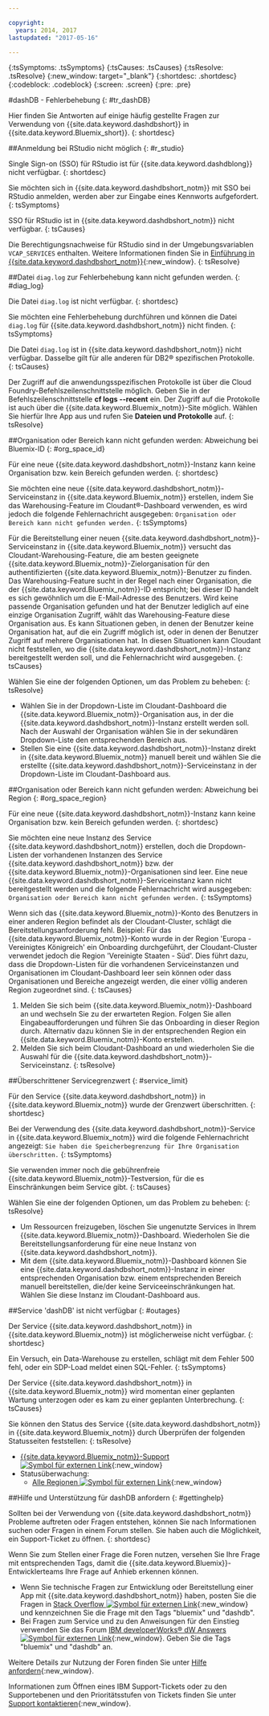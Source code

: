 ```yaml
---

copyright:
  years: 2014, 2017
lastupdated: "2017-05-16"

---
```


<!-- Attribute definitions --> 
{:tsSymptoms: .tsSymptoms} 
{:tsCauses: .tsCauses} 
{:tsResolve: .tsResolve} 
{:new_window: target="_blank"}
{:shortdesc: .shortdesc}
{:codeblock: .codeblock}
{:screen: .screen}
{:pre: .pre}

#dashDB - Fehlerbehebung 
{: #tr_dashDB}

Hier finden Sie Antworten auf einige häufig gestellte Fragen zur Verwendung von {{site.data.keyword.dashdbshort}} in {{site.data.keyword.Bluemix_short}}.
{: shortdesc}

##Anmeldung bei RStudio nicht möglich
{: #r_studio}

Single Sign-on (SSO) für RStudio ist für {{site.data.keyword.dashdblong}} nicht verfügbar.
{: shortdesc}

Sie möchten sich in {{site.data.keyword.dashdbshort_notm}} mit SSO bei RStudio anmelden, werden aber zur Eingabe eines Kennworts aufgefordert.
{: tsSymptoms}

SSO für RStudio ist in {{site.data.keyword.dashdbshort_notm}} nicht verfügbar.
{: tsCauses}

Die Berechtigungsnachweise für RStudio sind in der Umgebungsvariablen `VCAP_SERVICES` enthalten. Weitere Informationen finden Sie in [Einführung in {{site.data.keyword.dashdbshort_notm}}](/docs/services/dashDB/dashDB.html#dashDB){:new_window}.
{: tsResolve}


##Datei `diag.log` zur Fehlerbehebung kann nicht gefunden werden.
{: #diag_log}

Die Datei `diag.log` ist nicht verfügbar.
{: shortdesc}

Sie möchten eine Fehlerbehebung durchführen und können die Datei `diag.log` für {{site.data.keyword.dashdbshort_notm}} nicht finden.
{: tsSymptoms}

Die Datei `diag.log` ist in {{site.data.keyword.dashdbshort_notm}} nicht verfügbar. Dasselbe gilt für alle anderen für DB2® spezifischen Protokolle.
{: tsCauses}

Der Zugriff auf die anwendungsspezifischen Protokolle ist über die Cloud Foundry-Befehlszeilenschnittstelle möglich. Geben Sie in der Befehlszeilenschnittstelle **cf logs --recent** ein. Der Zugriff auf die Protokolle ist auch über die {{site.data.keyword.Bluemix_notm}}-Site möglich. Wählen Sie hierfür Ihre App aus und rufen Sie **Dateien und Protokolle** auf.
{: tsResolve}

##Organisation oder Bereich kann nicht gefunden werden: Abweichung bei Bluemix-ID
{: #org_space_id}

Für eine neue {{site.data.keyword.dashdbshort_notm}}-Instanz kann keine Organisation bzw. kein Bereich gefunden werden.
{: shortdesc}

Sie möchten eine neue {{site.data.keyword.dashdbshort_notm}}-Serviceinstanz in {{site.data.keyword.Bluemix_notm}} erstellen, indem Sie das Warehousing-Feature im Cloudant®-Dashboard verwenden, es wird jedoch die folgende Fehlernachricht ausgegeben: `Organisation oder Bereich kann nicht gefunden werden.`
{: tsSymptoms}

Für die Bereitstellung einer neuen {{site.data.keyword.dashdbshort_notm}}-Serviceinstanz in {{site.data.keyword.Bluemix_notm}} versucht das Cloudant-Warehousing-Feature, die am besten geeignete {{site.data.keyword.Bluemix_notm}}-Zielorganisation für den authentifizierten {{site.data.keyword.Bluemix_notm}}-Benutzer zu finden. Das Warehousing-Feature sucht in der Regel nach einer Organisation, die der {{site.data.keyword.Bluemix_notm}}-ID entspricht; bei dieser ID handelt es sich gewöhnlich um die E-Mail-Adresse des Benutzers. Wird keine passende Organisation gefunden und hat der Benutzer lediglich auf eine einzige Organisation Zugriff, wählt das Warehousing-Feature diese Organisation aus. Es kann Situationen geben, in denen der Benutzer keine Organisation hat, auf die ein Zugriff möglich ist, oder in denen der Benutzer Zugriff auf mehrere Organisationen hat. In diesen Situationen kann Cloudant nicht feststellen, wo die {{site.data.keyword.dashdbshort_notm}}-Instanz bereitgestellt werden soll, und die Fehlernachricht wird ausgegeben.
{: tsCauses}

Wählen Sie eine der folgenden Optionen, um das Problem zu beheben:
{: tsResolve}

* Wählen Sie in der Dropdown-Liste im Cloudant-Dashboard die {{site.data.keyword.Bluemix_notm}}-Organisation aus, in der die {{site.data.keyword.dashdbshort_notm}}-Instanz erstellt werden soll. Nach der Auswahl der Organisation wählen Sie in der sekundären Dropdown-Liste den entsprechenden Bereich aus.
* Stellen Sie eine {{site.data.keyword.dashdbshort_notm}}-Instanz direkt in {{site.data.keyword.Bluemix_notm}} manuell bereit und wählen Sie die erstellte {{site.data.keyword.dashdbshort_notm}}-Serviceinstanz in der Dropdown-Liste im Cloudant-Dashboard aus. 


##Organisation oder Bereich kann nicht gefunden werden: Abweichung bei Region
{: #org_space_region}

Für eine neue {{site.data.keyword.dashdbshort_notm}}-Instanz kann keine Organisation bzw. kein Bereich gefunden werden.
{: shortdesc}

Sie möchten eine neue Instanz des Service {{site.data.keyword.dashdbshort_notm}} erstellen, doch die Dropdown-Listen der vorhandenen Instanzen des Service {{site.data.keyword.dashdbshort_notm}} bzw. der {{site.data.keyword.Bluemix_notm}}-Organisationen sind leer. Eine neue {{site.data.keyword.dashdbshort_notm}}-Serviceinstanz kann nicht bereitgestellt werden und die folgende Fehlernachricht wird ausgegeben: `Organisation oder Bereich kann nicht gefunden werden.`
{: tsSymptoms}

Wenn sich das {{site.data.keyword.Bluemix_notm}}-Konto des Benutzers in einer anderen Region befindet als der Cloudant-Cluster, schlägt die Bereitstellungsanforderung fehl. Beispiel: Für das {{site.data.keyword.Bluemix_notm}}-Konto wurde in der Region 'Europa - Vereinigtes Königreich' ein Onboarding durchgeführt, der Cloudant-Cluster verwendet jedoch die Region 'Vereinigte Staaten - Süd'. Dies führt dazu, dass die Dropdown-Listen für die vorhandenen Serviceinstanzen und Organisationen im Cloudant-Dashboard leer sein können oder dass Organisationen und Bereiche angezeigt werden, die einer völlig anderen Region zugeordnet sind.
{: tsCauses}

1. Melden Sie sich beim {{site.data.keyword.Bluemix_notm}}-Dashboard an und wechseln Sie zu der erwarteten Region. Folgen Sie allen Eingabeaufforderungen und führen Sie das Onboarding in dieser Region durch. Alternativ dazu können Sie in der entsprechenden Region ein {{site.data.keyword.Bluemix_notm}}-Konto erstellen. 
2. Melden Sie sich beim Cloudant-Dashboard an und wiederholen Sie die Auswahl für die {{site.data.keyword.dashdbshort_notm}}-Serviceinstanz.
{: tsResolve}

##Überschrittener Servicegrenzwert
{: #service_limit}

Für den Service {{site.data.keyword.dashdbshort_notm}} in {{site.data.keyword.Bluemix_notm}} wurde der Grenzwert überschritten.
{: shortdesc}

Bei der Verwendung des {{site.data.keyword.dashdbshort_notm}}-Service in {{site.data.keyword.Bluemix_notm}} wird die folgende Fehlernachricht angezeigt: `Sie haben die Speicherbegrenzung für Ihre Organisation überschritten.`
{: tsSymptoms}

Sie verwenden immer noch die gebührenfreie {{site.data.keyword.Bluemix_notm}}-Testversion, für die es Einschränkungen beim Service gibt.
{: tsCauses}

Wählen Sie eine der folgenden Optionen, um das Problem zu beheben:
{: tsResolve}

* Um Ressourcen freizugeben, löschen Sie ungenutzte Services in Ihrem {{site.data.keyword.Bluemix_notm}}-Dashboard. Wiederholen Sie die Bereitstellungsanforderung für eine neue Instanz von {{site.data.keyword.dashdbshort_notm}}.
* Mit dem {{site.data.keyword.Bluemix_notm}}-Dashboard können Sie eine {{site.data.keyword.dashdbshort_notm}}-Instanz in einer entsprechenden Organisation bzw. einem entsprechenden Bereich manuell bereitstellen, die/der keine Serviceeinschränkungen hat. Wählen Sie diese Instanz im Cloudant-Dashboard aus.


##Service 'dashDB' ist nicht verfügbar
{: #outages}

Der Service {{site.data.keyword.dashdbshort_notm}} in {{site.data.keyword.Bluemix_notm}} ist möglicherweise nicht verfügbar.
{: shortdesc}

Ein Versuch, ein Data-Warehouse zu erstellen, schlägt mit dem Fehler 500 fehl, oder ein SDP-Load meldet einen SQL-Fehler.
{: tsSymptoms}

Der Service {{site.data.keyword.dashdbshort_notm}} in {{site.data.keyword.Bluemix_notm}} wird momentan einer geplanten Wartung unterzogen oder es kam zu einer geplanten Unterbrechung.
{: tsCauses}

Sie können den Status des Service {{site.data.keyword.dashdbshort_notm}} in {{site.data.keyword.Bluemix_notm}} durch Überprüfen der folgenden Statusseiten feststellen:
{: tsResolve}

* [{{site.data.keyword.Bluemix_notm}}-Support ![Symbol für externen Link](../../icons/launch-glyph.svg "Symbol für externen Link")](https://developer.ibm.com/bluemix/support/#status){:new_window}
* Statusüberwachung:
  * [Alle Regionen ![Symbol für externen Link](../../icons/launch-glyph.svg "Symbol für externen Link")](https://console.eu-gb.bluemix.net/status?tags=platform,runtimes,services,ibm:yp:eu-gb,ibm:yp:eu-de,ibm:yp:us-south,ibm:yp:au-syd){:new_window}
  <!--[US - South region ![External link icon](../../icons/launch-glyph.svg "External link icon")](http://estado.ng.bluemix.net/internalstatus){:new_window}
  [Europe - United Kingdom region ![External link icon](../../icons/launch-glyph.svg "External link icon")](http://estado.eu-gb.bluemix.net/internalstatus){:new_window}
  [Europe - Germany region ![External link icon](../../icons/launch-glyph.svg "External link icon")](http://estado.eu-de.bluemix.net/internalstatus){:new_window}
  [Australia - Sydney region ![External link icon](../../icons/launch-glyph.svg "External link icon")](http://estado.au-syd.bluemix.net/internalstatus){:new_window}-->


##Hilfe und Unterstützung für dashDB anfordern
{: #gettinghelp}

Sollten bei der Verwendung von {{site.data.keyword.dashdbshort_notm}} Probleme auftreten oder Fragen entstehen, können Sie nach Informationen suchen oder Fragen in einem Forum stellen. Sie haben auch die Möglichkeit, ein Support-Ticket zu öffnen.
{: shortdesc}

Wenn Sie zum Stellen einer Frage die Foren nutzen, versehen Sie Ihre Frage mit entsprechenden Tags, damit die {{site.data.keyword.Bluemix}}-Entwicklerteams Ihre Frage auf Anhieb erkennen können.

* Wenn Sie technische Fragen zur Entwicklung oder Bereitstellung einer App mit {{site.data.keyword.dashdbshort_notm}} haben, posten Sie die Fragen in [Stack Overflow ![Symbol für externen Link](../../icons/launch-glyph.svg "Symbol für externen Link")](http://stackoverflow.com/search?q=dashdb+bluemix){:new_window} und kennzeichnen Sie die Frage mit den Tags "bluemix" und "dashdb".
* Bei Fragen zum Service und zu den Anweisungen für den Einstieg verwenden Sie das Forum [IBM developerWorks® dW Answers ![Symbol für externen Link](../../icons/launch-glyph.svg "Symbol für externen Link")](https://developer.ibm.com/answers/topics/dashdb/?smartspace=bluemix){:new_window}. Geben Sie die Tags "bluemix" und "dashdb" an.

Weitere Details zur Nutzung der Foren finden Sie unter [Hilfe anfordern](/docs/support/index.html#getting-help){:new_window}.

Informationen zum Öffnen eines IBM Support-Tickets oder zu den Supportebenen und den Prioritätsstufen von Tickets finden Sie unter [Support kontaktieren](/docs/support/index.html#contacting-support){:new_window}.



